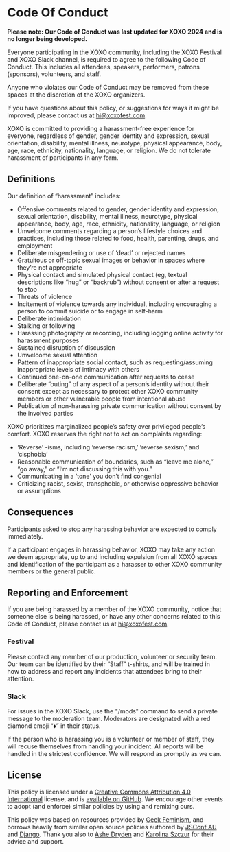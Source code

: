 # Code Of Conduct

**Please note: Our Code of Conduct was last updated for XOXO 2024 and is no longer being developed.**

Everyone participating in the XOXO community, including the XOXO Festival and XOXO Slack channel, is required to agree to the following Code of Conduct. This includes all attendees, speakers, performers, patrons (sponsors), volunteers, and staff.

Anyone who violates our Code of Conduct may be removed from these spaces at the discretion of the XOXO organizers.

If you have questions about this policy, or suggestions for ways it might be improved, please contact us at [hi@xoxofest.com](mailto:hi@xoxofest.com).

XOXO is committed to providing a harassment-free experience for everyone, regardless of gender, gender identity and expression, sexual orientation, disability, mental illness, neurotype, physical appearance, body, age, race, ethnicity, nationality, language, or religion. We do not tolerate harassment of participants in any form.

## Definitions

Our definition of “harassment” includes:

- Offensive comments related to gender, gender identity and expression, sexual orientation, disability, mental illness, neurotype, physical appearance, body, age, race, ethnicity, nationality, language, or religion
- Unwelcome comments regarding a person’s lifestyle choices and practices, including those related to food, health, parenting, drugs, and employment
- Deliberate misgendering or use of ‘dead’ or rejected names
- Gratuitous or off-topic sexual images or behavior in spaces where they’re not appropriate
- Physical contact and simulated physical contact (eg, textual descriptions like “hug” or “backrub”) without consent or after a request to stop
- Threats of violence
- Incitement of violence towards any individual, including encouraging a person to commit suicide or to engage in self-harm
- Deliberate intimidation
- Stalking or following
- Harassing photography or recording, including logging online activity for harassment purposes
- Sustained disruption of discussion
- Unwelcome sexual attention
- Pattern of inappropriate social contact, such as requesting/assuming inappropriate levels of intimacy with others
- Continued one-on-one communication after requests to cease
- Deliberate “outing” of any aspect of a person’s identity without their consent except as necessary to protect other XOXO community members or other vulnerable people from intentional abuse
- Publication of non-harassing private communication without consent by the involved parties

XOXO prioritizes marginalized people’s safety over privileged people’s comfort.
XOXO reserves the right not to act on complaints regarding:

- ‘Reverse’ -isms, including ‘reverse racism,’ ‘reverse sexism,’ and ‘cisphobia’
- Reasonable communication of boundaries, such as “leave me alone,” “go away,” or “I’m not discussing this with you.”
- Communicating in a ‘tone’ you don’t find congenial
- Criticizing racist, sexist, transphobic, or otherwise oppressive behavior or assumptions

## Consequences

Participants asked to stop any harassing behavior are expected to comply immediately.

If a participant engages in harassing behavior, XOXO may take any action we deem appropriate, up to and including expulsion from all XOXO spaces and identification of the participant as a harasser to other XOXO community members or the general public.

## Reporting and Enforcement

If you are being harassed by a member of the XOXO community, notice that someone else is being harassed, or have any other concerns related to this Code of Conduct, please contact us at [hi@xoxofest.com](mailto:hi@xoxofest.com).

### Festival

Please contact any member of our production, volunteer or security team. Our team can be identified by their “Staff” t-shirts, and will be trained in how to address and report any incidents that attendees bring to their attention.

### Slack

For issues in the XOXO Slack, use the "/mods" command to send a private message to the moderation team. Moderators are designated with a red diamond emoji “♦️” in their status.

If the person who is harassing you is a volunteer or member of staff, they will recuse themselves from handling your incident. All reports will be handled in the strictest confidence. We will respond as promptly as we can.

## License

This policy is licensed under a [Creative Commons Attribution 4.0 International](https://creativecommons.org/licenses/by/4.0/) license, and is [available on GitHub](https://github.com/xoxo/conduct). We encourage other events to adopt (and enforce) similar policies by using and remixing ours.

This policy was based on resources provided by [Geek Feminism](https://geekfeminism.org/about/code-of-conduct/), and borrows heavily from similar open source policies authored by [JSConf AU](https://2018.jsconfau.com/code-of-conduct) and [Django](https://www.djangoproject.com/conduct/). Thank you also to [Ashe Dryden](https://www.ashedryden.com/) and [Karolina Szczur](https://thefox.is/) for their advice and support.
